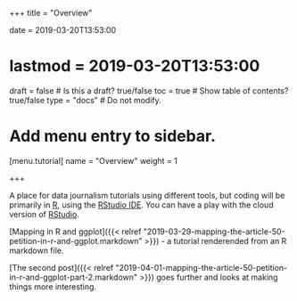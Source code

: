 +++
title = "Overview"

date = 2019-03-20T13:53:00
# lastmod = 2019-03-20T13:53:00

draft = false  # Is this a draft? true/false
toc = true  # Show table of contents? true/false
type = "docs"  # Do not modify.

# Add menu entry to sidebar.
[menu.tutorial]
  name = "Overview"
  weight = 1



+++

A place for data journalism tutorials using different tools, but coding will be primarily in [R](https://www.r-project.org/), using the [RStudio IDE](https://www.rstudio.com/products/rstudio/download/). You can have a play with the cloud version of [RStudio](https://www.rstudio.cloud).

[Mapping in R and ggplot]({{< relref "2019-03-29-mapping-the-article-50-petition-in-r-and-ggplot.markdown" >}}) - a tutorial renderended from an R markdown file. 

[The second post]({{< relref "2019-04-01-mapping-the-article-50-petition-in-r-and-ggplot-part-2.markdown" >}}) goes further and looks at making things more interesting.

